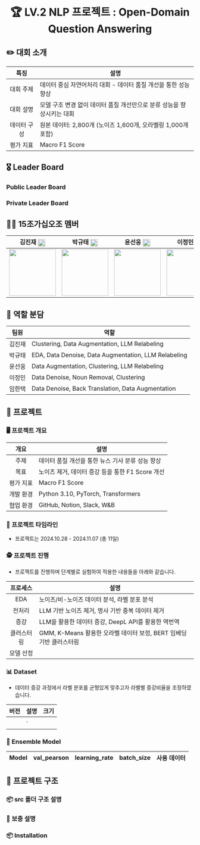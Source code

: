 <div align='center'>

  # 🏆 LV.2 NLP 프로젝트 : Open-Domain Question Answering

</div>

## ✏️ 대회 소개

| 특징     | 설명 |
|:------:| --- |
| 대회 주제 | 데이터 중심 자연어처리 대회 - 데이터 품질 개선을 통한 성능 향상 |
| 대회 설명 | 모델 구조 변경 없이 데이터 품질 개선만으로 분류 성능을 향상시키는 대회 |
| 데이터 구성 | 원본 데이터: 2,800개 (노이즈 1,600개, 오라벨링 1,000개 포함) |
| 평가 지표 | Macro F1 Score |


## 🎖️ Leader Board
###  Public Leader Board 


###  Private Leader Board 


## 👨‍💻 15조가십오조 멤버
<div align='center'>
  
|김진재 [<img src="https://img1.daumcdn.net/thumb/R800x0/?scode=mtistory2&fname=https%3A%2F%2Fblog.kakaocdn.net%2Fdn%2FCd4TO%2FbtrUN1rc7Qa%2F3YbSSdRdD020FpAb9R88h0%2Fimg.png" width="20" style="vertical-align:middle;">](https://github.com/jin-jae)| 박규태 [<img src="https://img1.daumcdn.net/thumb/R800x0/?scode=mtistory2&fname=https%3A%2F%2Fblog.kakaocdn.net%2Fdn%2FCd4TO%2FbtrUN1rc7Qa%2F3YbSSdRdD020FpAb9R88h0%2Fimg.png" width="20" style="vertical-align:middle;">](https://github.com/doraemon500)|윤선웅 [<img src="https://img1.daumcdn.net/thumb/R800x0/?scode=mtistory2&fname=https%3A%2F%2Fblog.kakaocdn.net%2Fdn%2FCd4TO%2FbtrUN1rc7Qa%2F3YbSSdRdD020FpAb9R88h0%2Fimg.png" width="20" style="vertical-align:middle;">](https://github.com/ssunbear)|이정민 [<img src="https://img1.daumcdn.net/thumb/R800x0/?scode=mtistory2&fname=https%3A%2F%2Fblog.kakaocdn.net%2Fdn%2FCd4TO%2FbtrUN1rc7Qa%2F3YbSSdRdD020FpAb9R88h0%2Fimg.png" width="20" style="vertical-align:middle;">](https://github.com/simigami)|임한택 [<img src="https://img1.daumcdn.net/thumb/R800x0/?scode=mtistory2&fname=https%3A%2F%2Fblog.kakaocdn.net%2Fdn%2FCd4TO%2FbtrUN1rc7Qa%2F3YbSSdRdD020FpAb9R88h0%2Fimg.png" width="20" style="vertical-align:middle;">](https://github.com/LHANTAEK)|
|:-:|:-:|:-:|:-:|:-:|
|<img src='https://avatars.githubusercontent.com/u/97018331' height=125 width=125></img>|<img src='https://avatars.githubusercontent.com/u/64678476' height=125 width=125></img>|<img src='https://avatars.githubusercontent.com/u/117508164' height=125 width=125></img>|<img src='https://avatars.githubusercontent.com/u/46891822' height=125 width=125></img>|<img src='https://avatars.githubusercontent.com/u/143519383' height=125 width=125></img>|

</div>

  
## 👼 역할 분담
<div align='center'>

|팀원   | 역할 |
|------| --- |
| 김진재 |Clustering​, Data Augmentation​, LLM Relabeling  |
| 박규태 |EDA​, Data Denoise​, Data Augmentation​, LLM Relabeling​  |
| 윤선웅 |Data Augmentation​, Clustering​, LLM Relabeling |
| 이정민 |Data Denoise​, Noun Removal​, Clustering​  |
| 임한택 |Data Denoise​, Back Translation​, Data Augmentation  |
</div>


## 🏃 프로젝트
### 🖥️ 프로젝트 개요
|개요| 설명 |
|:------:| --- |
| 주제 | 데이터 품질 개선을 통한 뉴스 기사 분류 성능 향상 |
| 목표 | 노이즈 제거, 데이터 증강 등을 통한 F1 Score 개선 |
| 평가 지표 | Macro F1 Score |
| 개발 환경 | Python 3.10, PyTorch, Transformers |
| 협업 환경 | GitHub, Notion, Slack, W&B |

### 📅 프로젝트 타임라인
- 프로젝트는 2024.10.28 - 2024.11.07 (총 11일)

<div align='center'>



</div>

### 🕵️ 프로젝트 진행
- 프로젝트를 진행하며 단계별로 실험하여 적용한 내용들을 아래와 같습니다.


|  프로세스   | 설명 |
|:-------:| --- |
| EDA     | 노이즈/비-노이즈 데이터 분석, 라벨 분포 분석 |
| 전처리   | LLM 기반 노이즈 제거, 명사 기반 중복 데이터 제거 |
| 증강     | LLM을 활용한 데이터 증강, DeepL API를 활용한 역번역 |
| 클러스터링 | GMM, K-Means 활용한 오라벨 데이터 보정, BERT 임베딩 기반 클러스터링 |
| 모델 선정  |  |

### 📊 Dataset
- 데이터 증강 과정에서 라벨 분포를 균형있게 맞추고자 라벨별 증강비율을 조정하였습니다.

|버전| 설명 |크기|
|:-------------------:| --- |---|
|  |  |  |
|  | ` ||

### 🤖 Ensemble Model


| Model | val_pearson | learning_rate| batch_size | 사용 데이터 |
|-------------------------| --- |---|----- |---|


## 📁 프로젝트 구조



### 📦 src 폴더 구조 설명



### 📁 보충 설명


### 📦 Installation

